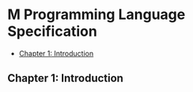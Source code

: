 # M Programming Language Specification
- [Chapter 1: Introduction](#chapter-)

## Chapter 1: Introduction
